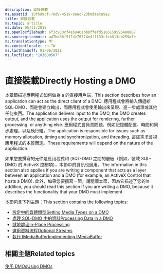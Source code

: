 ```yaml
---
description: 直接裝載
ms.assetid: 10fb99cf-78d9-4519-9aec-23b0daeca9e2
title: 直接裝載
ms.topic: article
ms.date: 05/31/2018
ms.openlocfilehash: 6f3c933cf4eb946abb9ffefd5186159595480887
ms.sourcegitcommit: a47bd86f517de76374e4fff33cfeb613eb259a7e
ms.translationtype: MT
ms.contentlocale: zh-TW
ms.lasthandoff: 01/06/2021
ms.locfileid: "103688507"
---
```

# <a name="directly-hosting-a-dmo"></a><span data-ttu-id="0a8c3-103">直接裝載</span><span class="sxs-lookup"><span data-stu-id="0a8c3-103">Directly Hosting a DMO</span></span>

<span data-ttu-id="0a8c3-104">本章節描述應用程式如何做為 a 的直接用戶端。</span><span class="sxs-lookup"><span data-stu-id="0a8c3-104">This section describes how an application can act as the direct client of a DMO.</span></span> <span data-ttu-id="0a8c3-105">應用程式會將輸入傳遞給 SQL-DMO，而是會建立輸出，而應用程式會使用輸出來呈現、進一步處理或其他任何東西。</span><span class="sxs-lookup"><span data-stu-id="0a8c3-105">The application delivers input to the DMO, the DMO creates output, and the application uses the output for rendering, further processing, or anything else.</span></span> <span data-ttu-id="0a8c3-106">應用程式會負責問題，例如記憶體配置、時間和同步處理，以及執行緒。</span><span class="sxs-lookup"><span data-stu-id="0a8c3-106">The application is responsible for issues such as memory allocation, timing and synchronization, and threading.</span></span> <span data-ttu-id="0a8c3-107">這些需求會視應用程式的本質而定。</span><span class="sxs-lookup"><span data-stu-id="0a8c3-107">These requirements will depend on the nature of the application.</span></span>

<span data-ttu-id="0a8c3-108">如果您要撰寫的元件是應用程式和 (SQL-DMO 之間的層級（例如，裝載 SQL-DMO) 的 ActiveX 控制項），本節中的資訊也適用。</span><span class="sxs-lookup"><span data-stu-id="0a8c3-108">The information in this section also applies if you are writing a component that acts as a layer between an application and a DMO (for example, an ActiveX Control that hosts a DMO).</span></span> <span data-ttu-id="0a8c3-109">此外，如果您要撰寫一節，請閱讀本節，因為它描述了您的</span><span class="sxs-lookup"><span data-stu-id="0a8c3-109">In addition, you should read this section if you are writing a DMO, because it describes the functionality that your DMO must implement.</span></span>

<span data-ttu-id="0a8c3-110">本節包含下列主題：</span><span class="sxs-lookup"><span data-stu-id="0a8c3-110">This section contains the following topics:</span></span>

-   [<span data-ttu-id="0a8c3-111">設定中的媒體類型</span><span class="sxs-lookup"><span data-stu-id="0a8c3-111">Setting Media Types on a DMO</span></span>](setting-media-types-on-a-dmo.md)
-   [<span data-ttu-id="0a8c3-112">處理 SQL-DMO 中的資料</span><span class="sxs-lookup"><span data-stu-id="0a8c3-112">Processing Data in a DMO</span></span>](processing-data-in-a-dmo.md)
-   [<span data-ttu-id="0a8c3-113">就地處理</span><span class="sxs-lookup"><span data-stu-id="0a8c3-113">In-Place Processing</span></span>](in-place-processing.md)
-   [<span data-ttu-id="0a8c3-114">選用資料流程</span><span class="sxs-lookup"><span data-stu-id="0a8c3-114">Optional Streams</span></span>](optional-streams.md)
-   [<span data-ttu-id="0a8c3-115">執行 IMediaBuffer</span><span class="sxs-lookup"><span data-stu-id="0a8c3-115">Implementing IMediaBuffer</span></span>](implementing-imediabuffer.md)

## <a name="related-topics"></a><span data-ttu-id="0a8c3-116">相關主題</span><span class="sxs-lookup"><span data-stu-id="0a8c3-116">Related topics</span></span>

<dl> <dt>

[<span data-ttu-id="0a8c3-117">使用 DMOs</span><span class="sxs-lookup"><span data-stu-id="0a8c3-117">Using DMOs</span></span>](using-dmos.md)
</dt> </dl>

 

 



